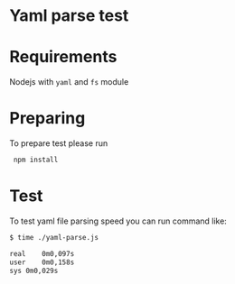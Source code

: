 # Yaml parse test

# Requirements 

Nodejs with `yaml` and `fs` module

# Preparing

To prepare test please run
```bash
 npm install
```

# Test

To test yaml file parsing speed you can run command like:

```bash
$ time ./yaml-parse.js

real	0m0,097s
user	0m0,158s
sys	0m0,029s
```
